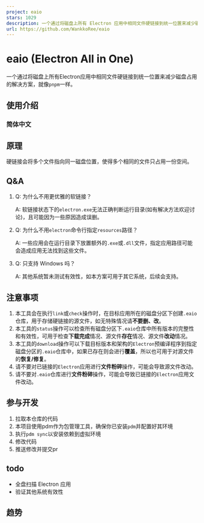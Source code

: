 ```yaml
---
project: eaio
stars: 1029
description: 一个通过将磁盘上所有 Electron 应用中相同文件硬链接到统一位置来减少磁盘占用的解决方案，就像 pnpm 一样。
url: https://github.com/WankkoRee/eaio
---
```


eaio (Electron All in One)
==========================

一个通过将磁盘上所有Electron应用中相同文件硬链接到统一位置来减少磁盘占用的解决方案，就像`pnpm`一样。

使用介绍
----

### 简体中文

原理
--

硬链接会将多个文件指向同一磁盘位置，使得多个相同的文件只占用一份空间。

Q&A
---

1.  Q: 为什么不用更优雅的软链接？
    
    A: 软链接状态下的`electron.exe`无法正确判断运行目录(如有解决方法欢迎讨论)，且可能因为一些原因造成误删。
    
2.  Q: 为什么不用`electron`命令行指定`resources`路径？
    
    A: 一些应用会在运行目录下放置额外的`.exe`或`.dll`文件，指定应用路径可能会造成应用无法找到这些文件。
    
3.  Q: 只支持 Windows 吗？
    
    A: 其他系统暂未测试有效性，如本方案可用于其它系统，后续会支持。
    

注意事项
----

1.  本工具会在执行`link`或`check`操作时，在目标应用所在的磁盘分区下创建`.eaio`仓库，用于存储硬链接的源文件，如无特殊情况请**不要删、改**。
2.  本工具的`status`操作可以检查所有磁盘分区下`.eaio`仓库中所有版本的完整性和有效性，可用于检查**下载完成**情况、源文件**存在**情况、源文件**改动**情况。
3.  本工具的`download`操作可以下载目标版本和架构的`Electron`预编译程序到指定磁盘分区的`.eaio`仓库中，如果已存在则会进行**覆盖**，所以也可用于对源文件的**恢复/修复**。
4.  请不要对已链接的`Electron`应用进行**文件粉碎**操作，可能会导致源文件改动。
5.  请不要对`.eaio`仓库进行**文件粉碎**操作，可能会导致已链接的`Electron`应用文件改动。

参与开发
----

1.  拉取本仓库的代码
2.  本项目使用pdm作为包管理工具，确保你已安装`pdm`并配置好其环境
3.  执行`pdm sync`以安装依赖到虚拟环境
4.  修改代码
5.  推送修改并提交pr

todo
----

-   全盘扫描 Electron 应用
-   验证其他系统有效性

趋势
--
